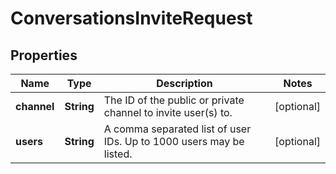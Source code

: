 

# ConversationsInviteRequest


## Properties

| Name | Type | Description | Notes |
|------------ | ------------- | ------------- | -------------|
|**channel** | **String** | The ID of the public or private channel to invite user(s) to. |  [optional] |
|**users** | **String** | A comma separated list of user IDs. Up to 1000 users may be listed. |  [optional] |



